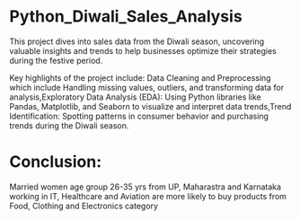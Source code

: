 # Python_Diwali_Sales_Analysis
This project dives into sales data from the Diwali season, uncovering valuable insights and trends to help businesses optimize their strategies during the festive period. 

Key highlights of the project include:
Data Cleaning and Preprocessing which include Handling missing values, outliers, and transforming data for analysis,Exploratory Data Analysis (EDA): Using Python libraries like Pandas, Matplotlib, and Seaborn to visualize and interpret data trends,Trend Identification: Spotting patterns in consumer behavior and purchasing trends during the Diwali season.

# Conclusion:
Married women age group 26-35 yrs from UP, Maharastra and Karnataka working in IT, Healthcare and Aviation are more likely to buy products from Food, Clothing and Electronics category

